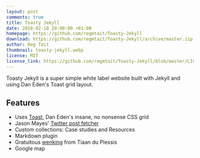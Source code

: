 ```yaml
---
layout: post
comments: true
title: Toasty Jekyll
date: 2018-02-18 20:00:00 +01:00
homepage: https://github.com/regmtait/Toasty-Jekyll
download: https://github.com/regmtait/Toasty-Jekyll/archive/master.zip
author: Reg Tait
thumbnail: toasty-jekyll.webp
license: MIT
license_link: https://github.com/regmtait/Toasty-Jekyll/blob/master/LICENSE.txt
---
```


Toasty Jekyll is a super simple white label website built with Jekyll and using Dan Eden's Toast grid layout.

## Features

* Uses [Toast](https://daneden.github.io/Toast/), Dan Eden's insane, no nonsense CSS grid
* Jason Mayes' [Twitter post fetcher](https://github.com/jasonmayes/Twitter-Post-Fetcher)
* Custom collections: Case studies and Resources
* Markdown plugin
* Gratuitous [wenking](https://tiaanduplessis.github.io/wenk/) from Tiaan du Plessis
* Google map

